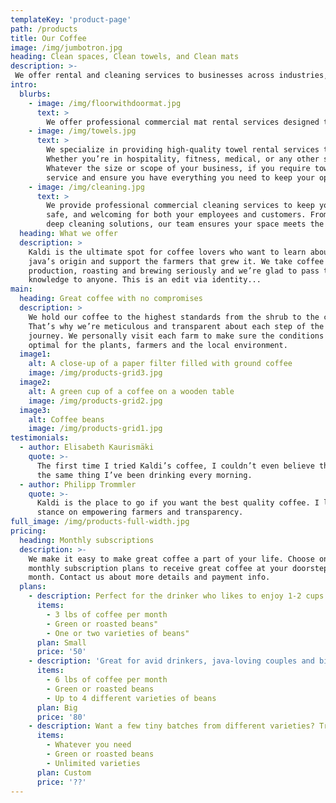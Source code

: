 ```yaml
---
templateKey: 'product-page'
path: /products
title: Our Coffee
image: /img/jumbotron.jpg
heading: Clean spaces, Clean towels, and Clean mats
description: >-
 We offer rental and cleaning services to businesses across industries, providing fresh towels, commercial mats, and professional cleaning. Our flexible towel rentals suit restaurants, auto shops, gyms, and more, while our mats help reduce dirt, prevent slips, and enhance branding. We ensure your space stays clean, safe, and compliant, so you can focus on your business.
intro:
  blurbs:
    - image: /img/floorwithdoormat.jpg
      text: >
        We offer professional commercial mat rental services designed to help keep your business clean, safe, and welcoming for both customers and employees. Our high-quality mats not only help maintain hygiene and prevent slips and falls, but they also enhance the overall appearance of your business. Additionally, if you’re looking to elevate your brand, we provide custom logo mats that add a personalized touch while delivering functional benefits. Whatever your mat rental needs, we’ve got you covered with reliable, tailored solutions.
    - image: /img/towels.jpg
      text: >
        We specialize in providing high-quality towel rental services to businesses across a wide range of industries. 
        Whether you’re in hospitality, fitness, medical, or any other sector, we offer reliable, clean, and premium towels tailored to meet your specific needs. 
        Whatever the size or scope of your business, if you require towel rentals, you can count on us to deliver top-notch 
        service and ensure you have everything you need to keep your operations running smoothly.
    - image: /img/cleaning.jpg
      text: >
        We provide professional commercial cleaning services to keep your business environment spotless, 
        safe, and welcoming for both your employees and customers. From daily office cleaning to 
        deep cleaning solutions, our team ensures your space meets the highest standards of cleanliness and hygiene.
  heading: What we offer
  description: >
    Kaldi is the ultimate spot for coffee lovers who want to learn about their
    java’s origin and support the farmers that grew it. We take coffee
    production, roasting and brewing seriously and we’re glad to pass that
    knowledge to anyone. This is an edit via identity...
main:
  heading: Great coffee with no compromises
  description: >
    We hold our coffee to the highest standards from the shrub to the cup.
    That’s why we’re meticulous and transparent about each step of the coffee’s
    journey. We personally visit each farm to make sure the conditions are
    optimal for the plants, farmers and the local environment.
  image1:
    alt: A close-up of a paper filter filled with ground coffee
    image: /img/products-grid3.jpg
  image2:
    alt: A green cup of a coffee on a wooden table
    image: /img/products-grid2.jpg
  image3:
    alt: Coffee beans
    image: /img/products-grid1.jpg
testimonials:
  - author: Elisabeth Kaurismäki
    quote: >-
      The first time I tried Kaldi’s coffee, I couldn’t even believe that was
      the same thing I’ve been drinking every morning.
  - author: Philipp Trommler
    quote: >-
      Kaldi is the place to go if you want the best quality coffee. I love their
      stance on empowering farmers and transparency.
full_image: /img/products-full-width.jpg
pricing:
  heading: Monthly subscriptions
  description: >-
    We make it easy to make great coffee a part of your life. Choose one of our
    monthly subscription plans to receive great coffee at your doorstep each
    month. Contact us about more details and payment info.
  plans:
    - description: Perfect for the drinker who likes to enjoy 1-2 cups per day.
      items:
        - 3 lbs of coffee per month
        - Green or roasted beans"
        - One or two varieties of beans"
      plan: Small
      price: '50'
    - description: 'Great for avid drinkers, java-loving couples and bigger crowds'
      items:
        - 6 lbs of coffee per month
        - Green or roasted beans
        - Up to 4 different varieties of beans
      plan: Big
      price: '80'
    - description: Want a few tiny batches from different varieties? Try our custom plan
      items:
        - Whatever you need
        - Green or roasted beans
        - Unlimited varieties
      plan: Custom
      price: '??'
---
```

